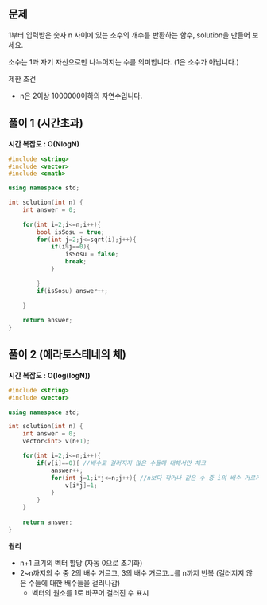 ## 문제
1부터 입력받은 숫자 n 사이에 있는 소수의 개수를 반환하는 함수, solution을 만들어 보세요.</br>

소수는 1과 자기 자신으로만 나누어지는 수를 의미합니다.
(1은 소수가 아닙니다.)

제한 조건
- n은 2이상 1000000이하의 자연수입니다.

## 풀이 1 (시간초과)
**시간 복잡도 : O(NlogN)**
```c++
#include <string>
#include <vector>
#include <cmath>

using namespace std;

int solution(int n) {
    int answer = 0;
    
    for(int i=2;i<=n;i++){
        bool isSosu = true;
        for(int j=2;j<=sqrt(i);j++){
            if(i%j==0){
                isSosu = false;
                break;
            }

        }
        if(isSosu) answer++;
 
    }
    
    return answer;
}
```
## 풀이 2 (에라토스테네의 체)
**시간 복잡도 : O(log(logN))**
```c++
#include <string>
#include <vector>

using namespace std;

int solution(int n) {
    int answer = 0;
    vector<int> v(n+1);

    for(int i=2;i<=n;i++){
        if(v[i]==0){ //배수로 걸러지지 않은 수들에 대해서만 체크
            answer++;
            for(int j=1;i*j<=n;j++){ //n보다 작거나 같은 수 중 i의 배수 거르기
                v[i*j]=1;
            }
        }
    }
    
    return answer;
}
```
**원리**
- n+1 크기의 벡터 할당 (자동 0으로 초기화)
- 2~n까지의 수 중 2의 배수 거르고, 3의 배수 거르고...를 n까지 반복 (걸러지지 않은 수들에 대한 배수들을 걸러나감)
  - 벡터의 원소를 1로 바꾸어 걸러진 수 표시
